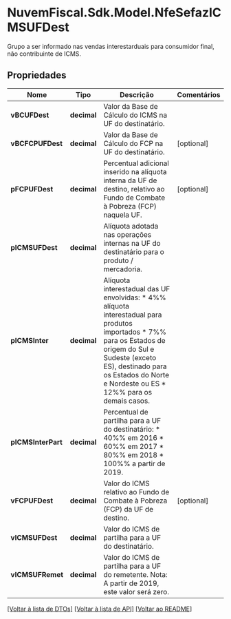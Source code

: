 # NuvemFiscal.Sdk.Model.NfeSefazICMSUFDest
Grupo a ser informado nas vendas interestarduais para consumidor final, não contribuinte de ICMS.

## Propriedades

Nome | Tipo | Descrição | Comentários
------------ | ------------- | ------------- | -------------
**vBCUFDest** | **decimal** | Valor da Base de Cálculo do ICMS na UF do destinatário. | 
**vBCFCPUFDest** | **decimal** | Valor da Base de Cálculo do FCP na UF do destinatário. | [optional] 
**pFCPUFDest** | **decimal** | Percentual adicional inserido na alíquota interna da UF de destino, relativo ao Fundo de Combate à Pobreza (FCP) naquela UF. | [optional] 
**pICMSUFDest** | **decimal** | Alíquota adotada nas operações internas na UF do destinatário para o produto / mercadoria. | 
**pICMSInter** | **decimal** | Alíquota interestadual das UF envolvidas:  * 4%% alíquota interestadual para produtos importados  * 7%% para os Estados de origem do Sul e Sudeste (exceto ES), destinado para os Estados do Norte e Nordeste  ou ES  * 12%% para os demais casos. | 
**pICMSInterPart** | **decimal** | Percentual de partilha para a UF do destinatário:  * 40%% em 2016  * 60%% em 2017  * 80%% em 2018  * 100%% a partir de 2019. | 
**vFCPUFDest** | **decimal** | Valor do ICMS relativo ao Fundo de Combate à Pobreza (FCP) da UF de destino. | [optional] 
**vICMSUFDest** | **decimal** | Valor do ICMS de partilha para a UF do destinatário. | 
**vICMSUFRemet** | **decimal** | Valor do ICMS de partilha para a UF do remetente. Nota: A partir de 2019, este valor será zero. | 

[[Voltar à lista de DTOs]](../README.md#documentation-for-models) [[Voltar à lista de API]](../README.md#documentation-for-api-endpoints) [[Voltar ao README]](../README.md)

